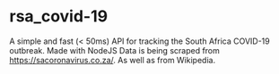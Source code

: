 # rsa_covid-19
A simple and fast (&lt; 50ms) API for tracking the South Africa COVID-19 outbreak. Made with NodeJS
Data is being scraped from https://sacoronavirus.co.za/. As well as from Wikipedia.

